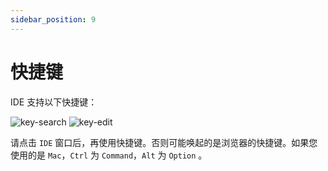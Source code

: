 ```yaml
---
sidebar_position: 9
---
```



# 快捷键

IDE 支持以下快捷键：

![key-search](https://1024-staging-1258723534.cos.ap-guangzhou.myqcloud.com/doc_assets/key-search.png)
![key-edit](https://1024-staging-1258723534.cos.ap-guangzhou.myqcloud.com/doc_assets/key-edit.png)

请点击 `IDE` 窗口后，再使用快捷键。否则可能唤起的是浏览器的快捷键。如果您使用的是 `Mac`，`Ctrl` 为 `Command`，`Alt` 为 `Option` 。
